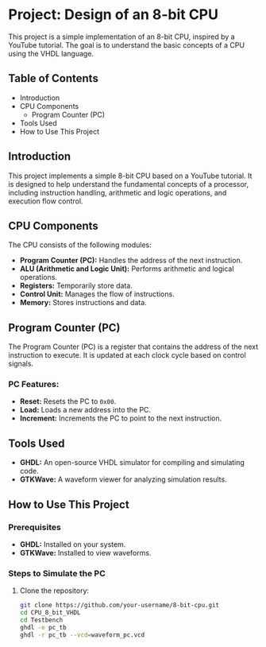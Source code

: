 # Project: Design of an 8-bit CPU

This project is a simple implementation of an 8-bit CPU, inspired by a YouTube tutorial. The goal is to understand the basic concepts of a CPU using the VHDL language.

## Table of Contents
- Introduction
- CPU Components
  - Program Counter (PC)
- Tools Used
- How to Use This Project

## Introduction
This project implements a simple 8-bit CPU based on a YouTube tutorial. It is designed to help understand the fundamental concepts of a processor, including instruction handling, arithmetic and logic operations, and execution flow control.

## CPU Components
The CPU consists of the following modules:
- **Program Counter (PC):** Handles the address of the next instruction.
- **ALU (Arithmetic and Logic Unit):** Performs arithmetic and logical operations.
- **Registers:** Temporarily store data.
- **Control Unit:** Manages the flow of instructions.
- **Memory:** Stores instructions and data.

## Program Counter (PC)
The Program Counter (PC) is a register that contains the address of the next instruction to execute. It is updated at each clock cycle based on control signals.

### PC Features:
- **Reset:** Resets the PC to `0x00`.
- **Load:** Loads a new address into the PC.
- **Increment:** Increments the PC to point to the next instruction.

## Tools Used
- **GHDL:** An open-source VHDL simulator for compiling and simulating code.
- **GTKWave:** A waveform viewer for analyzing simulation results.

## How to Use This Project

### Prerequisites
- **GHDL:** Installed on your system.
- **GTKWave:** Installed to view waveforms.

### Steps to Simulate the PC
1. Clone the repository:
   ```bash
   git clone https://github.com/your-username/8-bit-cpu.git
   cd CPU_8_bit_VHDL
   cd Testbench
   ghdl -e pc_tb
   ghdl -r pc_tb --vcd=waveform_pc.vcd
